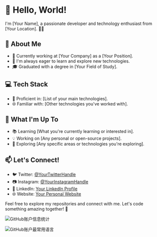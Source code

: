 # 👋 Hello, World!

I'm [Your Name], a passionate developer and technology enthusiast from [Your Location]. 👨‍💻

## 🚀 About Me

- 💼 Currently working at [Your Company] as a [Your Position].
- 🌱 I'm always eager to learn and explore new technologies.
- 🎓 Graduated with a degree in [Your Field of Study].

## 💻 Tech Stack

- 🚀 Proficient in: [List of your main technologies].
- 🌐 Familiar with: [Other technologies you've worked with].

## 🌟 What I'm Up To

- 📚 Learning [What you're currently learning or interested in].
- 💡 Working on [Any personal or open-source projects].
- 🤔 Exploring [Any specific areas or technologies you're exploring].

## 📫 Let's Connect!

- 🐦 Twitter: [@YourTwitterHandle](https://twitter.com/YourTwitterHandle)
- 📷 Instagram: [@YourInstagramHandle](https://www.instagram.com/YourInstagramHandle/)
- 💼 LinkedIn: [Your LinkedIn Profile](https://www.linkedin.com/in/yourlinkedinprofile/)
- 🌐 Website: [Your Personal Website](https://www.yourwebsite.com)

Feel free to explore my repositories and connect with me. Let's code something amazing together! 🚀


![GitHub账户信息统计](https://github-stats.ubrong.com/api?username=BlackThompson&show_icons=true&theme=tokyonight) 

![GitHub账户最常用语言](https://github-stats.ubrong.com/api/top-langs/?username=BlackThompson&layout=compact&theme=tokyonight) 

<!--
**BlackThompson/BlackThompson** is a ✨ _special_ ✨ repository because its `README.md` (this file) appears on your GitHub profile.

Here are some ideas to get you started:

- 🔭 I’m currently working on ...
- 🌱 I’m currently learning ...
- 👯 I’m looking to collaborate on ...
- 🤔 I’m looking for help with ...
- 💬 Ask me about ...
- 📫 How to reach me: ...
- 😄 Pronouns: ...
- ⚡ Fun fact: ...
-->
